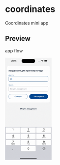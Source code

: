 # coordinates
Coordinates mini app

## Preview
app flow

<img src="https://github.com/mdanylch-dev/coordinates/blob/main/media/preview.gif"  width=30% height=30%>

